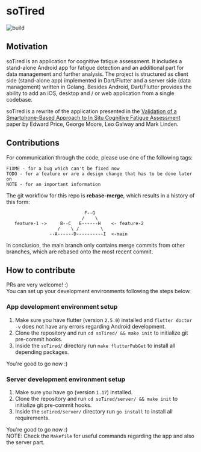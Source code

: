# soTired
![build](https://github.com/teamulster2/soTired/actions/workflows/main.yml/badge.svg)

## Motivation
soTired is an application for cognitive fatigue assessment.
It includes a stand-alone Android app for fatigue detection and an additional part for data 
management and further analysis. The project is structured as client side (stand-alone app) 
implemented in Dart/Flutter and a server side (data management) written in Golang.
Besides Android, Dart/Flutter provides the ability to add an iOS, desktop and / or web application 
from a single codebase.


soTired is a rewrite of the application presented in the 
[Validation of a Smartphone-Based Approach to In Situ Cognitive Fatigue Assessment](https://mhealth.jmir.org/2017/8/e125) 
paper by Edward Price, George Moore, Leo Galway and Mark Linden.

## Contributions
For communication through the code, please use one of the following tags:
```
FIXME - for a bug which can't be fixed now
TODO - for a feature or are a design change that has to be done later on
NOTE - for an important information
```

The git workflow for this repo is **rebase-merge**, which results in a history of this form:

```
                             F--G
                            /    \
   feature-1 ->     B--C   E------H    <- feature-2
                   /    \ /        \
                --A------D----------I  <-main

```
In conclusion, the main branch only contains merge commits from other branches,
which are rebased onto the most recent commit.

## How to contribute
PRs are very welcome! :)  
You can set up your development environments following the steps below.

### App development environment setup
1. Make sure you have flutter (version `2.5.0`) installed and `flutter doctor -v` does not have any 
errors regarding Android development.
1. Clone the repository and run `cd soTired/ && make init` to initialize git pre-commit hooks.
1. Inside the `soTired/` directory run `make flutterPubGet` to install all depending packages.

You're good to go now :)

### Server development environment setup
1. Make sure you have go (version `1.17`) installed.
1. Clone the repository and run `cd soTired/server/ && make init` to initialize git pre-commit hooks.
1. Inside the `soTired/server/` directory run `go install` to install all requirements.

You're good to go now :)  
NOTE: Check the `Makefile` for useful commands regarding the app and also the server part.
